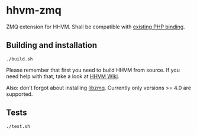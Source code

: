 hhvm-zmq
========

ZMQ extension for HHVM. Shall be compatible with [existing PHP binding](http://php.net/zmq).


## Building and installation

~~~
./build.sh
~~~

Please remember that first you need to build HHVM from source. If you need help with that, take a look at [HHVM Wiki](https://github.com/facebook/hhvm/wiki).

Also: don't forgot about installing [libzmq](https://github.com/zeromq/libzmq). Currently only versions >= 4.0 are supported. 

## Tests

~~~
./test.sh
~~~

